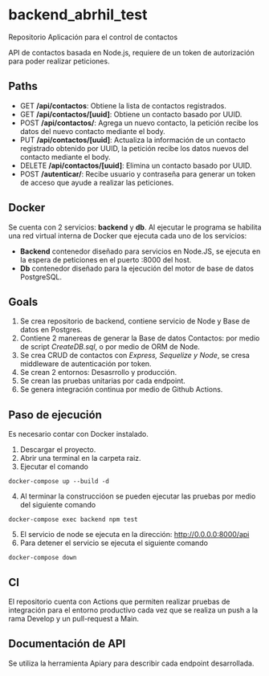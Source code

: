 # backend_abrhil_test

Repositorio Aplicación para el control de contactos

API de contactos basada en Node.js, requiere de un token de autorización para poder realizar peticiones.

## Paths

- GET **/api/contactos**: Obtiene la lista de contactos registrados.
- GET **/api/contactos/[uuid]**: Obtiene un contacto basado por UUID.
- POST **/api/contactos/**: Agrega un nuevo contacto, la petición recibe los datos del nuevo contacto mediante el body.
- PUT **/api/contactos/[uuid]**: Actualiza la información de un contacto registrado obtenido por UUID, la petición
  recibe los datos nuevos del contacto mediante el body.
- DELETE **/api/contactos/[uuid]**: Elimina un contacto basado por UUID.
- POST **/autenticar/**: Recibe usuario y contraseña para generar un token de acceso que ayude a realizar las
  peticiones.

## Docker

Se cuenta con 2 servicios: **backend** y **db**. Al ejecutar le programa se habilita una red virtual interna de Docker
que ejecuta cada uno de los servicios:

- **Backend** contenedor diseñado para servicios en Node.JS, se ejecuta en la espera de peticiones en el puerto :8000
  del host.
- **Db** contenedor diseñado para la ejecución del motor de base de datos PostgreSQL.

## Goals

1. Se crea repositorio de backend, contiene servicio de Node y Base de datos en Postgres.
1. Contiene 2 manereas de generar la Base de datos Contactos: por medio de script _CreateDB.sql_, o por medio de ORM de
   Node.
1. Se crea CRUD de contactos con _Express, Sequelize y Node_, se cresa middleware de autenticación por token.
1. Se crean 2 entornos: Desasrrollo y producción.
1. Se crean las pruebas unitarias por cada endpoint.
1. Se genera integración continua por medio de Github Actions.

## Paso de ejecución

Es necesario contar con Docker instalado.

1. Descargar el proyecto.
1. Abrir una terminal en la carpeta raiz.
1. Ejecutar el comando

````
docker-compose up --build -d
````

4. Al terminar la construccióon se pueden ejecutar las pruebas por medio del siguiente comando

```
docker-compose exec backend npm test
```

5. El servicio de node se ejecuta en la dirección: http://0.0.0.0:8000/api
6. Para detener el servicio se ejecuta el siguiente comando

```
docker-compose down 
```

## CI

El repositorio cuenta con Actions que permiten realizar pruebas de integración para el entorno productivo cada vez que
se realiza un push a la rama Develop y un pull-request a Main.

## Documentación de API

Se utiliza la herramienta Apiary para describir cada endpoint desarrollada.
